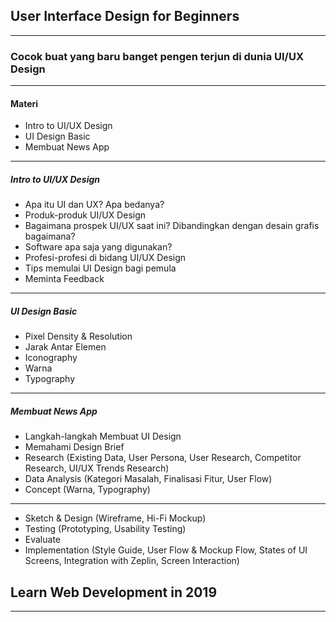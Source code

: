 ## User Interface Design for Beginners

---

### Cocok buat yang baru banget pengen terjun di dunia UI/UX Design

---

#### Materi

- Intro to UI/UX Design <!-- .element: class="fragment" -->
- UI Design Basic <!-- .element: class="fragment" -->
- Membuat News App <!-- .element: class="fragment" -->

---

##### Intro to UI/UX Design

- Apa itu UI dan UX? Apa bedanya? <!-- .element: class="fragment" -->
- Produk-produk UI/UX Design <!-- .element: class="fragment" -->
- Bagaimana prospek UI/UX saat ini? Dibandingkan dengan desain grafis bagaimana? <!-- .element: class="fragment" -->
- Software apa saja yang digunakan? <!-- .element: class="fragment" -->
- Profesi-profesi di bidang UI/UX Design <!-- .element: class="fragment" -->
- Tips memulai UI Design bagi pemula <!-- .element: class="fragment" -->
- Meminta Feedback <!-- .element: class="fragment" -->

---

##### UI Design Basic

- Pixel Density & Resolution <!-- .element: class="fragment" -->
- Jarak Antar Elemen <!-- .element: class="fragment" -->
- Iconography <!-- .element: class="fragment" -->
- Warna <!-- .element: class="fragment" -->
- Typography <!-- .element: class="fragment" -->

---

##### Membuat News App

- Langkah-langkah Membuat UI Design <!-- .element: class="fragment" -->
- Memahami Design Brief <!-- .element: class="fragment" -->
- Research (Existing Data, User Persona, User Research, Competitor Research, UI/UX Trends Research) <!-- .element: class="fragment" -->
- Data Analysis (Kategori Masalah, Finalisasi Fitur, User Flow) <!-- .element: class="fragment" -->
- Concept (Warna, Typography) <!-- .element: class="fragment" -->

---

- Sketch & Design (Wireframe, Hi-Fi Mockup) <!-- .element: class="fragment" -->
- Testing (Prototyping, Usability Testing) <!-- .element: class="fragment" -->
- Evaluate <!-- .element: class="fragment" -->
- Implementation (Style Guide, User Flow & Mockup Flow, States of UI Screens, Integration with Zeplin, Screen Interaction) <!-- .element: class="fragment" -->

## Learn Web Development in 2019

---

